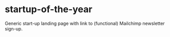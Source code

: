# startup-of-the-year

<p>Generic start-up landing page with link to (functional) Mailchimp newsletter sign-up.</p>
